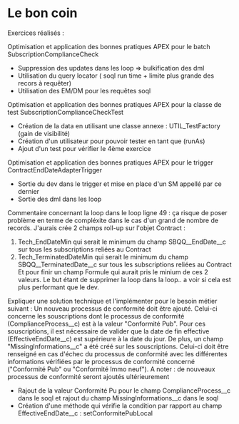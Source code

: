 # Le bon coin

Exercices réalisés :

Optimisation et application des bonnes pratiques APEX pour le batch SubscriptionComplianceCheck

- Suppression des updates dans les loop => bulkification des dml 
- Utilisation du query locator ( soql run time + limite plus grande des recors à requêter)
- Utilisation des EM/DM pour les requêtes soql 

Optimisation et application des bonnes pratiques APEX pour la classe de test SubscriptionComplianceCheckTest

- Création de la data en utilisant une classe annexe : UTIL_TestFactory (gain de visibilité)
- Création d'un utilisateur pour pouvoir tester en tant que (runAs)
- Ajout d'un test pour vérifier le 4ème exercice

Optimisation et application des bonnes pratiques APEX pour le trigger ContractEndDateAdapterTrigger

- Sortie du dev dans le trigger et mise en place d'un SM appellé par ce dernier
- Sortie des dml dans les loop 


Commentaire concernant la loop dans le loop ligne 49 : ça risque de poser problème en terme de compléxite dans le cas d'un grand de nombre de records.
J'aurais crée 2 champs roll-up sur l'objet Contract : 
1. Tech_EndDateMin qui serait le minimum du champ SBQQ__EndDate__c  sur tous les subscriptions reliées au Contract
2. Tech_TerminatedDateMin qui serait le minimum du champ SBQQ__TerminatedDate__c sur tous les subscriptions reliées au Contract
Et pour finir un champ Formule qui aurait pris le minium de ces 2 valeurs.
Le but étant de supprimer la loop dans la loop.. a voir si cela est plus performant que le dev.

Expliquer une solution technique et l'implémenter pour le besoin métier suivant : Un nouveau processus de conformité doit être ajouté. Celui-ci concerne les souscriptions dont le processus de conformité (ComplianceProcess__c) est à la valeur "Conformité Pub". Pour ces souscriptions, il est nécessaire de valider que la date de fin effective (EffectiveEndDate__c) est supérieure à la date du jour. De plus, un champ "MissingInformations__c" a été créé sur les souscriptions. Celui-ci doit être renseigné en cas d'échec du processus de conformité avec les différentes informations vérifiées par le processus de conformité concerné ("Conformité Pub" ou "Conformité Immo neuf"). A noter : de nouveaux processus de conformité seront ajoutés ultérieurement

- Rajout de la valeur Conformité Pu pour le champ ComplianceProcess__c dans le soql et rajout du champ MissingInformations__c dans le soql
- Création d'une méthode qui vérifie la condition par rapport au champ EffectiveEndDate__c : setConformitePubLocal
